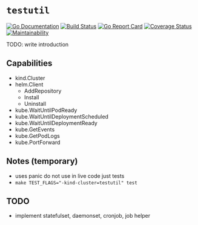 # `testutil`

[![Go Documentation](https://img.shields.io/badge/go-doc-blue.svg?style=flat)](https://pkg.go.dev/github.com/kubism/testutil/pkg)
[![Build Status](https://travis-ci.org/kubism/testutil.svg?branch=master)](https://travis-ci.org/kubism/testutil)
[![Go Report Card](https://goreportcard.com/badge/github.com/kubism/testutil)](https://goreportcard.com/report/github.com/kubism/testutil)
[![Coverage Status](https://coveralls.io/repos/github/kubism/testutil/badge.svg?branch=master)](https://coveralls.io/github/kubism/testutil?branch=master)
[![Maintainability](https://api.codeclimate.com/v1/badges/b75c438fc0c263a21024/maintainability)](https://codeclimate.com/github/kubism/testutil/maintainability)

TODO: write introduction

## Capabilities

* kind.Cluster
* helm.Client
    * AddRepository
    * Install
    * Uninstall
* kube.WaitUntilPodReady
* kube.WaitUntilDeploymentScheduled
* kube.WaitUntilDeploymentReady
* kube.GetEvents
* kube.GetPodLogs
* kube.PortForward

## Notes (temporary)

* uses panic do not use in live code just tests
* `make TEST_FLAGS="-kind-cluster=testutil" test`

## TODO

* implement statefulset, daemonset, cronjob, job helper
